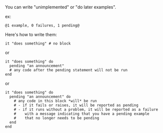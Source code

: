 You can write "unimplemented" or "do later examples".

ex:
```
@1 example, 0 failures, 1 pending@
```

Here's how to write them:

```
it "does something" # no block
```
 or

```
it "does something" do
  pending "an announcement"
  # any code after the pending statement will not be run
end
```
or

```
it "does something" do
  pending "an announcement" do
    # any code in this block *will* be run
    # - if it fails or raises, it will be reported as pending
    # - if it runs without a problem, it will be reported as a failure
    #    with a message indicating that you have a pending example
    #    that no longer needs to be pending
  end
end
```
